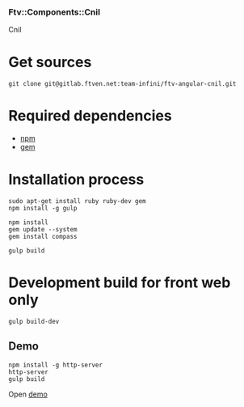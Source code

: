 ### Ftv::Components::Cnil

Cnil

# Get sources

```
git clone git@gitlab.ftven.net:team-infini/ftv-angular-cnil.git
```

# Required dependencies

- [npm](https://nodejs.org/)
- [gem](https://rubygems.org/)

# Installation process

```
sudo apt-get install ruby ruby-dev gem
npm install -g gulp

npm install
gem update --system
gem install compass

gulp build
```

# Development build for front web only

```
gulp build-dev
```

## Demo

```
npm install -g http-server
http-server
gulp build
```

Open [demo](http://127.0.0.1:8080/demo.html)